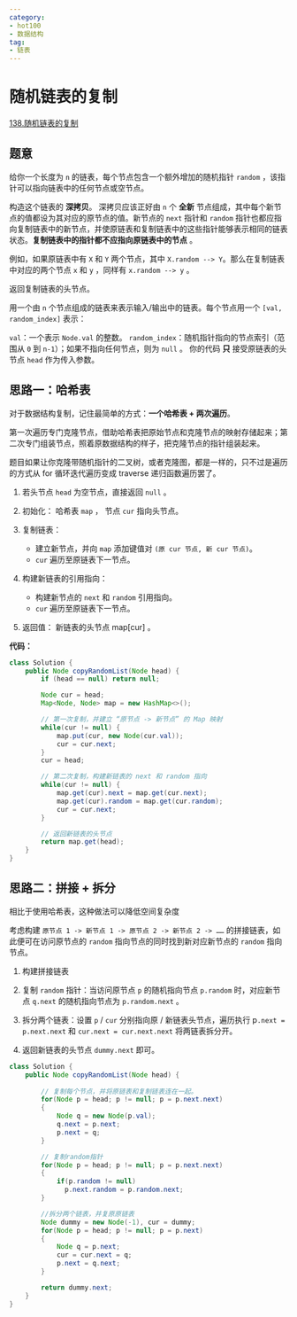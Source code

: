 ```yaml
---
category: 
- hot100
- 数据结构
tag: 
- 链表
---
```


# 随机链表的复制

<!-- more -->

[138.随机链表的复制](https://leetcode.cn/problems/copy-list-with-random-pointer/description/?envType=study-plan-v2&envId=top-100-liked)

## 题意

给你一个长度为 `n` 的链表，每个节点包含一个额外增加的随机指针 `random` ，该指针可以指向链表中的任何节点或空节点。

构造这个链表的 **深拷贝**。 深拷贝应该正好由 `n` 个 **全新** 节点组成，其中每个新节点的值都设为其对应的原节点的值。新节点的 `next` 指针和 `random` 指针也都应指向复制链表中的新节点，并使原链表和复制链表中的这些指针能够表示相同的链表状态。**复制链表中的指针都不应指向原链表中的节点** 。

例如，如果原链表中有 `X` 和 `Y` 两个节点，其中 `X.random --> Y`。那么在复制链表中对应的两个节点 `x` 和 `y` ，同样有 `x.random --> y` 。

返回复制链表的头节点。

用一个由 `n` 个节点组成的链表来表示输入/输出中的链表。每个节点用一个 `[val, random_index]` 表示：

`val`：一个表示 `Node.val` 的整数。
`random_index`：随机指针指向的节点索引（范围从 `0` 到 `n-1`）；如果不指向任何节点，则为 `null` 。
你的代码 **只** 接受原链表的头节点 `head` 作为传入参数。

## 思路一：哈希表

对于数据结构复制，记住最简单的方式：**一个哈希表 + 两次遍历**。

第一次遍历专门克隆节点，借助哈希表把原始节点和克隆节点的映射存储起来；第二次专门组装节点，照着原数据结构的样子，把克隆节点的指针组装起来。

题目如果让你克隆带随机指针的二叉树，或者克隆图，都是一样的，只不过是遍历的方式从 for 循环迭代遍历变成 traverse 递归函数遍历罢了。

1. 若头节点 `head` 为空节点，直接返回 `null` 。

2. 初始化： 哈希表 `map` ， 节点 `cur` 指向头节点。

3. 复制链表：
   - 建立新节点，并向 `map` 添加键值对 `(原 cur 节点, 新 cur 节点)`。
   - `cur` 遍历至原链表下一节点。

4. 构建新链表的引用指向：
   - 构建新节点的 `next` 和 `random` 引用指向。
   - `cur` 遍历至原链表下一节点。

5. 返回值： 新链表的头节点 map[cur] 。

**代码：**

```java
class Solution {
    public Node copyRandomList(Node head) {
        if (head == null) return null;

        Node cur = head;
        Map<Node, Node> map = new HashMap<>();

        // 第一次复制，并建立 “原节点 -> 新节点” 的 Map 映射
        while(cur != null) {
            map.put(cur, new Node(cur.val));
            cur = cur.next;
        }
        cur = head;

        // 第二次复制，构建新链表的 next 和 random 指向
        while(cur != null) {
            map.get(cur).next = map.get(cur.next);
            map.get(cur).random = map.get(cur.random);
            cur = cur.next;
        }

        // 返回新链表的头节点
        return map.get(head);
    }
}
```

## 思路二：拼接 + 拆分

相比于使用哈希表，这种做法可以降低空间复杂度

考虑构建 `原节点 1 -> 新节点 1 -> 原节点 2 -> 新节点 2 -> ……` 的拼接链表，如此便可在访问原节点的 `random` 指向节点的同时找到新对应新节点的 `random` 指向节点。

1. 构建拼接链表

2. 复制 `random` 指针：当访问原节点 `p` 的随机指向节点 `p.random` 时，对应新节点 `q.next` 的随机指向节点为 `p.random.next` 。

3. 拆分两个链表：设置 `p` / `cur` 分别指向原 / 新链表头节点，遍历执行 p`.next = p.next.next` 和 `cur.next = cur.next.next` 将两链表拆分开。

4. 返回新链表的头节点 `dummy.next` 即可。

```java
class Solution {
    public Node copyRandomList(Node head) {
        
        // 复制每个节点，并将原链表和复制链表连在一起。
        for(Node p = head; p != null; p = p.next.next)  
        {
            Node q = new Node(p.val);
            q.next = p.next;
            p.next = q;
        }

        // 复制random指针
        for(Node p = head; p != null; p = p.next.next)   
        {
            if(p.random != null)
              p.next.random = p.random.next;
        }

        //拆分两个链表，并复原原链表
        Node dummy = new Node(-1), cur = dummy;
        for(Node p = head; p != null; p = p.next)
        {
            Node q = p.next;
            cur = cur.next = q;
            p.next = q.next;
        }

        return dummy.next;
    }
}
```
